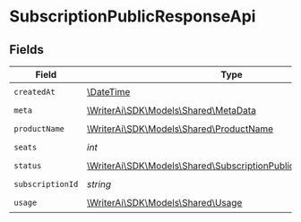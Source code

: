 # SubscriptionPublicResponseApi


## Fields

| Field                                                                                                                         | Type                                                                                                                          | Required                                                                                                                      | Description                                                                                                                   |
| ----------------------------------------------------------------------------------------------------------------------------- | ----------------------------------------------------------------------------------------------------------------------------- | ----------------------------------------------------------------------------------------------------------------------------- | ----------------------------------------------------------------------------------------------------------------------------- |
| `createdAt`                                                                                                                   | [\DateTime](https://www.php.net/manual/en/class.datetime.php)                                                                 | :heavy_check_mark:                                                                                                            | N/A                                                                                                                           |
| `meta`                                                                                                                        | [\WriterAi\SDK\Models\Shared\MetaData](../../models/shared/MetaData.md)                                                       | :heavy_check_mark:                                                                                                            | N/A                                                                                                                           |
| `productName`                                                                                                                 | [\WriterAi\SDK\Models\Shared\ProductName](../../models/shared/ProductName.md)                                                 | :heavy_check_mark:                                                                                                            | N/A                                                                                                                           |
| `seats`                                                                                                                       | *int*                                                                                                                         | :heavy_check_mark:                                                                                                            | N/A                                                                                                                           |
| `status`                                                                                                                      | [\WriterAi\SDK\Models\Shared\SubscriptionPublicResponseApiStatus](../../models/shared/SubscriptionPublicResponseApiStatus.md) | :heavy_check_mark:                                                                                                            | N/A                                                                                                                           |
| `subscriptionId`                                                                                                              | *string*                                                                                                                      | :heavy_check_mark:                                                                                                            | N/A                                                                                                                           |
| `usage`                                                                                                                       | [\WriterAi\SDK\Models\Shared\Usage](../../models/shared/Usage.md)                                                             | :heavy_check_mark:                                                                                                            | N/A                                                                                                                           |
